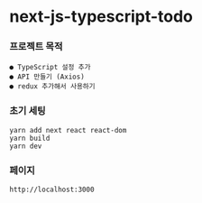 # next-js-typescript-todo

### 프로젝트 목적
    ● TypeScript 설정 추가
    ● API 만들기 (Axios)
    ● redux 추가해서 사용하기

### 초기 세팅
    yarn add next react react-dom
    yarn build
    yarn dev


### 페이지
    http://localhost:3000
